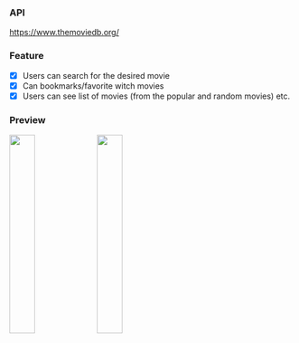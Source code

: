### API
   https://www.themoviedb.org/ <br>
 
### Feature
   - [x] Users can search for the desired movie
   - [x] Can bookmarks/favorite witch movies
   - [x] Users can see list of movies (from the popular and random movies) etc.

### Preview
<img src="https://user-images.githubusercontent.com/40884680/65598114-e5976880-dfc4-11e9-883e-0f771b0a3db5.jpg" width=30%>   <img src="https://user-images.githubusercontent.com/40884680/65598515-d1a03680-dfc5-11e9-8681-ae0bfb529158.jpg" width=30%>

